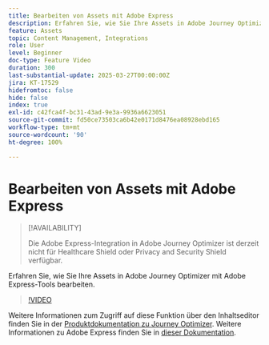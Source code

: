```yaml
---
title: Bearbeiten von Assets mit Adobe Express
description: Erfahren Sie, wie Sie Ihre Assets in Adobe Journey Optimizer mit Adobe Express-Tools bearbeiten.
feature: Assets
topic: Content Management, Integrations
role: User
level: Beginner
doc-type: Feature Video
duration: 300
last-substantial-update: 2025-03-27T00:00:00Z
jira: KT-17529
hidefromtoc: false
hide: false
index: true
exl-id: c42fca4f-bc31-43ad-9e3a-9936a6623051
source-git-commit: fd50ce73503ca6b42e0171d8476ea08928ebd165
workflow-type: tm+mt
source-wordcount: '90'
ht-degree: 100%

---
```


# Bearbeiten von Assets mit Adobe Express

>[!AVAILABILITY]
>
>Die Adobe Express-Integration in Adobe Journey Optimizer ist derzeit nicht für Healthcare Shield oder Privacy and Security Shield verfügbar.

Erfahren Sie, wie Sie Ihre Assets in Adobe Journey Optimizer mit Adobe Express-Tools bearbeiten.

>[!VIDEO](https://video.tv.adobe.com/v/3455532/?learn=on&enablevpops&captions=ger)

Weitere Informationen zum Zugriff auf diese Funktion über den Inhaltseditor finden Sie in der [Produktdokumentation zu Journey Optimizer](https://experienceleague.adobe.com/de/docs/journey-optimizer/using/assets-images/express). Weitere Informationen zu Adobe Express finden Sie in [dieser Dokumentation](https://helpx.adobe.com/de/express/user-guide.html).
